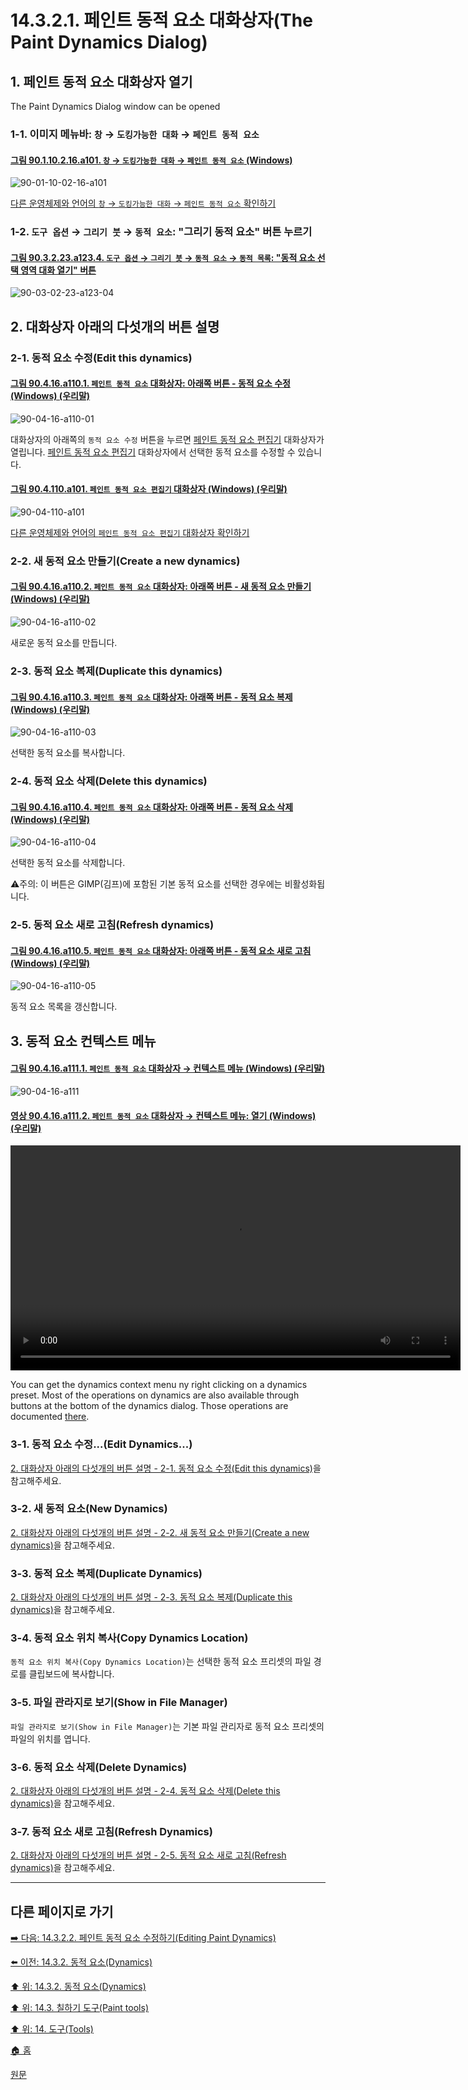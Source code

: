 # 14.3.2.1. 페인트 동적 요소 대화상자(The Paint Dynamics Dialog)

<a id="14-03-02-01-s1"></a>

## 1. 페인트 동적 요소 대화상자 열기
The Paint Dynamics Dialog window can be opened

### 1-1. 이미지 메뉴바: `창` → `도킹가능한 대화` → `페인트 동적 요소`

<a id="90-01-10-02-16-a101"></a>

#### [그림 90.1.10.2.16.a101. `창` → `도킹가능한 대화` → `페인트 동적 요소` (Windows)](./90-01-10-02-16-paint_dynamics.md#90-01-10-02-16-a101)
![90-01-10-02-16-a101](https://github.com/wonder13662/gimp/assets/15767104/27bdc78f-c908-413a-adda-6271b0288271)

[다른 운영체제와 언어의 `창` → `도킹가능한 대화` → `페인트 동적 요소` 확인하기](./90-01-10-02-16-paint_dynamics.md#90-01-10-02-16-a102)

### 1-2. `도구 옵션` → `그리기 붓` → `동적 요소`: "그리기 동적 요소" 버튼 누르기

<a id="90-03-02-23-a123-04"></a>

#### [그림 90.3.2.23.a123.4. `도구 옵션` → `그리기 붓` → `동적 요소` → `동적 목록`: "동적 요소 선택 영역 대화 열기" 버튼](./90-03-02-23-paintbrush.md#90-03-02-23-a123-04)
![90-03-02-23-a123-04](https://github.com/wonder13662/gimp/assets/15767104/cb76f3b5-41e0-4aed-9f74-cff45c879355)

<a id="14-03-02-01-s2"></a>

## 2. 대화상자 아래의 다섯개의 버튼 설명

<a id="14-03-02-01-s2-01"></a>

### 2-1. 동적 요소 수정(Edit this dynamics)

<a id="90-04-16-a110-01"></a>

#### [그림 90.4.16.a110.1. `페인트 동적 요소` 대화상자: 아래쪽 버튼 - 동적 요소 수정 (Windows) (우리말)](./90-04-16-paint_dynamics.md#90-04-16-a110-01)
![90-04-16-a110-01](https://github.com/wonder13662/gimp/assets/15767104/345d1f19-1fc9-484b-b8f1-5d6baa05cbe2)

대화상자의 아래쪽의 `동적 요소 수정` 버튼을 누르면 [페인트 동적 요소 편집기](./14-03-02-02-editing_paint_dynamics.md) 대화상자가 열립니다. [페인트 동적 요소 편집기](./14-03-02-02-editing_paint_dynamics.md) 대화상자에서 선택한 동적 요소를 수정할 수 있습니다.

<a id="90-04-110-a101"></a>

#### [그림 90.4.110.a101. `페인트 동적 요소 편집기` 대화상자 (Windows) (우리말)](./90-04-110-paint_dynamic_editor.md#90-04-110-a101)
![90-04-110-a101](https://github.com/wonder13662/gimp/assets/15767104/32cefec8-31ee-4077-85a1-9421ecb0f7fe)

[다른 운영체제와 언어의 `페인트 동적 요소 편집기` 대화상자 확인하기](./90-04-110-paint_dynamic_editor.md#90-04-110-a102)

<a id="14-03-02-01-s2-02"></a>

### 2-2. 새 동적 요소 만들기(Create a new dynamics)

<a id="90-04-16-a110-02"></a>

#### [그림 90.4.16.a110.2. `페인트 동적 요소` 대화상자: 아래쪽 버튼 - 새 동적 요소 만들기 (Windows) (우리말)](./90-04-16-paint_dynamics.md#90-04-16-a110-02)
![90-04-16-a110-02](https://github.com/wonder13662/gimp/assets/15767104/ca835bcf-fe66-40de-8eb5-a1f3a06103ff)

새로운 동적 요소를 만듭니다.

<a id="14-03-02-01-s2-03"></a>

### 2-3. 동적 요소 복제(Duplicate this dynamics)

<a id="90-04-16-a110-03"></a>

#### [그림 90.4.16.a110.3. `페인트 동적 요소` 대화상자: 아래쪽 버튼 - 동적 요소 복제 (Windows) (우리말)](./90-04-16-paint_dynamics.md#90-04-16-a110-03)
![90-04-16-a110-03](https://github.com/wonder13662/gimp/assets/15767104/f8b1d090-6f0a-430b-80a1-124d8a658281)

선택한 동적 요소를 복사합니다.

<a id="14-03-02-01-s2-04"></a>

### 2-4. 동적 요소 삭제(Delete this dynamics)

<a id="90-04-16-a110-04"></a>

#### [그림 90.4.16.a110.4. `페인트 동적 요소` 대화상자: 아래쪽 버튼 - 동적 요소 삭제 (Windows) (우리말)](./90-04-16-paint_dynamics.md#90-04-16-a110-04)
![90-04-16-a110-04](https://github.com/wonder13662/gimp/assets/15767104/3032dbad-e115-4995-8f38-890d12240824)

선택한 동적 요소를 삭제합니다.

⚠️주의: 이 버튼은 GIMP(김프)에 포함된 기본 동적 요소를 선택한 경우에는 비활성화됩니다.

<a id="14-03-02-01-s2-05"></a>

### 2-5. 동적 요소 새로 고침(Refresh dynamics)

<a id="90-04-16-a110-05"></a>

#### [그림 90.4.16.a110.5. `페인트 동적 요소` 대화상자: 아래쪽 버튼 - 동적 요소 새로 고침 (Windows) (우리말)](./90-04-16-paint_dynamics.md#90-04-16-a110-05)
![90-04-16-a110-05](https://github.com/wonder13662/gimp/assets/15767104/cc56a61f-e71c-421b-b311-ec7abf2cc29d)

동적 요소 목록을 갱신합니다.

<a id="14-03-02-01-s3"></a>

## 3. 동적 요소 컨텍스트 메뉴

<a id="90-04-16-a111-01"></a>

#### [그림 90.4.16.a111.1. `페인트 동적 요소` 대화상자 → 컨텍스트 메뉴 (Windows) (우리말)](./90-04-16-paint_dynamics.md#90-04-16-a111)
![90-04-16-a111](https://github.com/wonder13662/gimp/assets/15767104/f418a746-601a-43ff-b827-c242d010a061)

<a id="90-04-16-a111-02"></a>

#### [영상 90.4.16.a111.2. `페인트 동적 요소` 대화상자 → 컨텍스트 메뉴: 열기 (Windows) (우리말)](./90-04-16-paint_dynamics.md#90-04-16-a111-02)
<video controls="controls" width="720" src="https://github.com/wonder13662/gimp/assets/15767104/261d67fa-6538-4e9a-88ee-28d172d6e901"></video>

You can get the dynamics context menu ny right clicking on a dynamics preset. Most of the operations on dynamics are also available through buttons at the bottom of the dynamics dialog. Those operations are documented [there](./14-03-02-01-the_paint_dynamics_dialog.md#14-03-02-01-s2).

### 3-1. 동적 요소 수정...(Edit Dynamics...)

[2. 대화상자 아래의 다섯개의 버튼 설명 - 2-1. 동적 요소 수정(Edit this dynamics)](./14-03-02-01-the_paint_dynamics_dialog.md#14-03-02-01-s2-01)을 참고해주세요.

### 3-2. 새 동적 요소(New Dynamics)

[2. 대화상자 아래의 다섯개의 버튼 설명 - 2-2. 새 동적 요소 만들기(Create a new dynamics)](./14-03-02-01-the_paint_dynamics_dialog.md#14-03-02-01-s2-02)을 참고해주세요.

### 3-3. 동적 요소 복제(Duplicate Dynamics)

[2. 대화상자 아래의 다섯개의 버튼 설명 - 2-3. 동적 요소 복제(Duplicate this dynamics)](./14-03-02-01-the_paint_dynamics_dialog.md#14-03-02-01-s2-03)을 참고해주세요.

### 3-4. 동적 요소 위치 복사(Copy Dynamics Location)
`동적 요소 위치 복사(Copy Dynamics Location)`는 선택한 동적 요소 프리셋의 파일 경로를 클립보드에 복사합니다.

### 3-5. 파일 관라지로 보기(Show in File Manager)
`파일 관라지로 보기(Show in File Manager)`는 기본 파일 관리자로 동적 요소 프리셋의 파일의 위치를 엽니다.

### 3-6. 동적 요소 삭제(Delete Dynamics)

[2. 대화상자 아래의 다섯개의 버튼 설명 - 2-4. 동적 요소 삭제(Delete this dynamics)](./14-03-02-01-the_paint_dynamics_dialog.md#14-03-02-01-s2-04)을 참고해주세요.

### 3-7. 동적 요소 새로 고침(Refresh Dynamics)

[2. 대화상자 아래의 다섯개의 버튼 설명 - 2-5. 동적 요소 새로 고침(Refresh dynamics)](./14-03-02-01-the_paint_dynamics_dialog.md#14-03-02-01-s2-05)을 참고해주세요.

***

## 다른 페이지로 가기

[➡️ 다음: 14.3.2.2. 페인트 동적 요소 수정하기(Editing Paint Dynamics)](./14-03-02-02-editing_paint_dynamics.md)

[⬅️ 이전: 14.3.2. 동적 요소(Dynamics)](./14-03-02-00-dynamics.md)

[⬆️ 위: 14.3.2. 동적 요소(Dynamics)](./14-03-02-00-dynamics.md)

[⬆️ 위: 14.3. 칠하기 도구(Paint tools)](./14-03-00-paint-tools.md)

[⬆️ 위: 14. 도구(Tools)](./14-00-tools.md)

[🏠 홈](./00-home.md)

[원문](https://docs.gimp.org/2.10/ko/gimp-tools-paint.html#idm12094)
